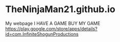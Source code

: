 # TheNinjaMan21.github.io
My webpage
I HAVE A GAME 
BUY MY GAME https://play.google.com/store/apps/details?id=com.InfiniteShogunProductions
